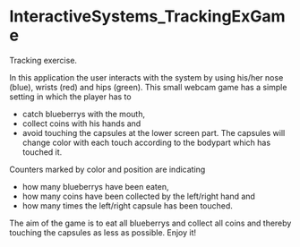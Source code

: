 # InteractiveSystems_TrackingExGame
Tracking exercise. 

In this application the user interacts with the system by using his/her nose (blue), wrists (red) and hips (green).
This small webcam game has a simple setting in which the player has to 
 * catch blueberrys with the mouth, 
 * collect coins with his hands and 
 * avoid touching the capsules at the lower screen part. 
The capsules will change color with each touch according to the bodypart which has touched it. 

Counters marked by color and position are indicating 
 * how many blueberrys have been eaten,
 * how many coins have been collected by the left/right hand and 
 * how many times the left/right capsule has been touched. 
 
The aim of the game is to eat all blueberrys and collect all coins and thereby touching the capsules as less as possible. 
Enjoy it!
 
